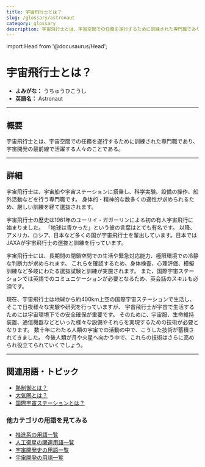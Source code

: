 ```yaml
---
title: 宇宙飛行士とは？
slug: /glossary/astronaut
category: glossary
description: 宇宙飛行士とは、宇宙空間での任務を遂行するために訓練された専門職であり、宇宙開発の最前線で活躍する人々のことである。
---
```


import Head from '@docusaurus/Head';

<Head>
  <script type="application/ld+json">
    {`{
      "@context": "https://schema.org",
      "@type": "DefinedTerm",
      "name": "宇宙飛行士",
      "inDefinedTermSet": "https://www.space-portal.org",
      "termCode": "explorer/astronaut",
      "description": "宇宙飛行士とは、宇宙空間での任務を遂行するために訓練された専門職であり、宇宙開発の最前線で活躍する人々のことである。",
      "url": "https://www.space-portal.org/docs/glossary/astronaut"
    }`}
  </script>
</Head>

# 宇宙飛行士とは？

- **よみがな：** うちゅうひこうし  
- **英語名：** Astronaut  

---

## 概要

宇宙飛行士とは、宇宙空間での任務を遂行するために訓練された専門職であり、宇宙開発の最前線で活躍する人々のことである。

---

## 詳細

宇宙飛行士は、宇宙船や宇宙ステーションに搭乗し、科学実験、設備の操作、船外活動などを行う専門職です。
身体的・精神的な数多くの適性が求められるため、厳しい訓練を経て選抜されます。

宇宙飛行士の歴史は1961年のユーリイ・ガガーリンによる初の有人宇宙飛行に始まりました。
「地球は青かった」という彼の言葉はとても有名です。
以降、アメリカ、ロシア、日本など多くの国が宇宙飛行士を輩出しています。日本ではJAXAが宇宙飛行士の選抜と訓練を行っています。

宇宙飛行士には、長期間の閉鎖空間での生活や緊急対応能力、極限環境での冷静な判断力が求められます。
これらを確認するため、身体検査、心理評価、模擬訓練など多岐にわたる選抜試験と訓練が実施されます。
また、国際宇宙ステーションでは英語でのコミュニケーションが必要となるため、英会話のスキルも必須です。

現在、宇宙飛行士は地球から約400km上空の国際宇宙ステーションで生活し、そこで日夜様々な実験や研究を行っていますが、
宇宙飛行士が宇宙で生活するためには宇宙環境下での安全確保が重要です。
そのために、宇宙服、生命維持装置、通信機器などといった様々な設備やそれらを実現するための技術が必要となります。
数十年にわたる人類の宇宙での活動の中で、こうした技術が蓄積されてきました。
今後人類が月や火星へ向かう中で、これらの技術はさらに高められ役立てられていくでしょう。

---

## 関連用語・トピック

- [熱制御とは？](/docs/glossary/thermal-control)  
- [大気圏とは？](/docs/glossary/atmosphere)  
- [国際宇宙ステーションとは？](/docs/satellite/index/iss)  

### 他カテゴリの用語を見てみる

- [推進系の用語一覧](/docs/category/propulsion)
- [人工衛星の関連用語一覧](/docs/category/satellite)
- [宇宙開発史の用語一覧](/docs/category/history)
- [宇宙開発の用語一覧](/docs/category/glossary)
